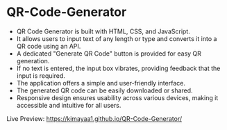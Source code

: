 # QR-Code-Generator
- QR Code Generator is built with HTML, CSS, and JavaScript.  
- It allows users to input text of any length or type and converts it into a QR code using an API.  
- A dedicated "Generate QR Code" button is provided for easy QR generation.  
- If no text is entered, the input box vibrates, providing feedback that the input is required.  
- The application offers a simple and user-friendly interface.  
- The generated QR code can be easily downloaded or shared.  
- Responsive design ensures usability across various devices, making it accessible and intuitive for all users.

Live Preview: https://kimayaa1.github.io/QR-Code-Generator/
